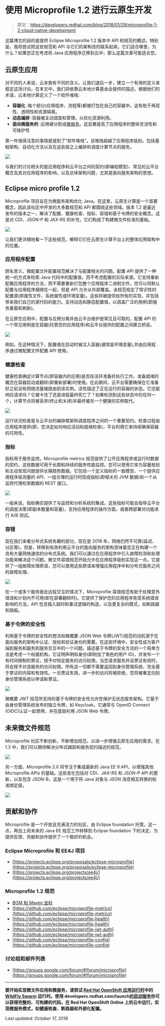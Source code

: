 # 使用 Microprofile 1.2 进行云原生开发

> 原文：<https://developers.redhat.com/blog/2018/01/29/microprofile-1-2-cloud-native-development>

这篇博文的目的是提供 Eclipse Microprofile 1.2 版本中 API 和规范的概述。特别是，我将尝试把这些规范和 API 与它们的架构目的联系起来。它们适合哪里，为什么？如果您正在考虑将 Java 应用程序迁移到云中，那么这篇文章可能适合您。

## 云原生应用

对不同的人来说，云本族有不同的含义。让我们退后一步，建立一个有用的定义来框定这场讨论。在本文中，我们将依靠云本地计算基金会提供的描述。根据他们的术语，云本地计算定义了一个软件堆栈:

*   **容器化** :每个部分(应用程序、流程等)都被打包在自己的容器中。这有助于再现性、透明性和资源隔离。
*   **动态编排** :容器被主动调度和管理，以优化资源利用。
*   **面向微服务的** :应用被分割成[微服务](https://developers.redhat.com/topics/microservices/)。这显著提高了应用程序的整体灵活性和可维护性

第一件值得注意的事情是提到了“软件堆栈”。该堆栈超越了应用程序级别，包括基础架构、自动化方法以及在这些层之上编排和调度计算节点的服务。

![](img/fd50b59e78e21206976546fcf0fee900.png)

与我们的讨论相关的是应用程序和云平台之间的契约(即编程模型)、常见的云平台概念及其对应用程序的影响，以及总体架构问题，尤其是面向服务架构的思想。

## Eclipse micro profile 1.2

Microprofile 项目旨在为微服务架构优化 Java。在这里，云原生计算是一个首要概念，因此该社区中开发的大多数规范和 API 都围绕这些领域。版本 1.2 是最近发布的版本之一，解决了配置、健康检查、指标、容错和基于令牌的安全概念。这是对 CDI、JSON-P 和 JAX-RS 的补充，它们构成了构建微文件标准的基础。

![](img/63ee036b84817cda455d1aa4f77ac92f.png)

让我们更详细地看一下这些规范，解释它们在云原生计算平台上的整体应用架构中的位置。

### **应用程序配置**

顾名思义，微配置文件配置规范解决了与配置相关的问题。配置 API 提供了一种统一的方式来检索 Java 代码中的配置值，而不考虑配置的实际来源。它支持重新配置应用程序的方法，而不需要重新打包整个应用程序二进制文件。您可以将默认配置与应用程序捆绑在一起，但是 API 允许从外部覆盖。该规范规定了常识性的配置源(即属性文件、系统属性或环境变量)。这些将被提供给所有的实现，并包括带来我们自己的源代码的能力。支持动态和静态配置值，以涵盖广泛的用例(即服务重载和刷新)。

在云原生应用中，配置与应用分离并由云平台维护是常见且可取的。配置 API 的一个常见用例是在容器(托管您的应用程序)和云平台提供的配置之间建立桥梁。

![](img/11cd0359fbba4953c95dedeb1fbea71f.png)

例如，在这种情况下，配置值在启动时被注入容器(通常是环境变量),并由应用程序通过微配置文件配置 API 使用。

### **健康检查**

健康检查确定计算节点(即容器内的应用)是否存活并准备好执行工作。准备就绪的概念在容器启动或翻转(即重新部署)时使用。在此期间，云平台需要确保在它准备好之前没有网络流量被路由到该实例。活性描述了正在运行的容器的状态。它还能响应请求吗？它被卡住了还是进程最终死亡了？如果检测到这些状态中的任何一个，计算节点将被丢弃(终止和关闭)并最终被另一个健康的实例取代。

![](img/11157ae89001b80dfe3030d4b2e40757.png)

运行状况检查是与云平台的编排框架和调度程序之间的一个重要契约。检查过程由应用程序提供(即，您决定如何响应活动和就绪检查)，平台利用它来持续确保容器的可用性。

### **指标**

指标用于服务监控。Microprofile metrics 规范提供了公开应用程序或运行时数据的契约，这些数据可用于长期和持续的服务性能监控。您可以使用它来为容量规划和主动发现问题提供长期趋势数据。它包括一个定义指标的一致模型、一个提供应用程序级测量的 API、一组合理的运行时现成指标(即相关的 JVM 数据)和一个从监控代理检索数据的 REST 接口。

![](img/6d530b9d9a0b232fd46a8d1fdb7b79a6.png)

一般来说，指标确实提供了与监控和分析系统的集成。这些指标可能会指导云平台的调度决策(即副本数量和容量)，支持应用程序的操作方面，或者跨部署对功能进行 A/B 测试。

### **容错**

现在我们来看分布式系统有趣的部分。现在是 2018 年，网络仍然不可靠(延迟、分区等)。但是，转移到有效利用云平台的面向服务的架构意味着您正在构建一个具有大量网络通信的分布式系统。我们可以通过在应用程序中引入故障检测和处理功能来解决这个问题。微文件容错规范开始允许在应用程序级别实现这一点。它提供了一组故障处理原语，您可以使用这些原语来增强应用程序中和分布式服务之间的故障处理。

![](img/0ea84debc3fe656c3ba92477dde68b7d.png)

在一个或多个服务彼此远程交互的情况下，Microprofile 容错规范有助于处理意外错误和计划内不可用(即在部署翻转时)。它提供了保护您的应用程序免受系统错误影响的方法。API 包含插入超时和重试逻辑的构造，以及更复杂的模式，如断路器和隔板。

### **基于令牌的安全性**

利用基于令牌的安全性的想法和微概要 JSON Web 令牌(JWT)规范的动机源于在面向服务的架构中认证、授权和验证身份的需要。在这些环境中，安全性成为客户端到服务和服务到服务交互中的一个问题。描述基于令牌的安全方法的一个简单方法是考虑一个权威机构，它证明声明和身份(即附加了角色的用户 ID)，并发布一个有时间限制的票证，授予对特定服务的访问权限。当您请求服务并且票证有效时，将会授予对该服务的访问权限。所有这一切都不需要返回到身份管理系统，完全基于票证的内容和有效性。一旦票证失效，进一步的访问将被拒绝，您将被重定向到身份管理系统以申请新票证。

![](img/ef134d19a9bd191cbad1158685f044bf.png)

微概要 JWT 规范所支持的基于令牌的安全性允许您保护无状态服务架构。它基于由身份管理系统发布的独立令牌，如 Keycloak。它通常与 OpenID Connect (OIDC)认证一起使用，并在底层利用 JSON Web 令牌。

## 未来微文件规范

Microprofile 社区不断创新，不断增加规范，以进一步增强云原生应用的需求。在 1.3 中，我们可以期待解决分布式跟踪和服务契约描述的规范。

![](img/9635e25597f3748ead440ebecb15fb85.png)

另一方面，Microprofile 2.0 将专注于集成最新的 Java EE 8 API，以增强其他 Microprofile APIs 的基础。这些变化包括对 CDI、JAX-RS 和 JSON-P API 的更新，以及包含 JSON-B，这是一个用于将 Java 对象与 JSON 消息相互转换的标准绑定层。

![](img/0a44b9e30810132afaa16248074a2b71.png)

## 贡献和协作

Microprofile 是一个开放且充满活力的社区，由 Eclipse foundation 托管。这一点，再加上将未来的 Java EE 规范工作转移到 Eclipse foundation 下的决定，为提供反馈、贡献和协作提供了一个极好的机会。

### Eclipse Microprofile 和 EE4J 项目

*   [https://projects.eclipse.org/proposals/eclipse-microprofile](https://projects.eclipse.org/proposals/eclipse-microprofile)
*   [https://projects.eclipse.org/projects/ee4j/](https://projects.eclipse.org/projects/ee4j/)

### **Microprofile 1.2 规范**

*   [BOM 和 Maven 坐标](https://github.com/eclipse/microprofile-bom/releases/download/1.2/microprofile-spec-1.2.pdf)
*   [https://github.com/eclipse/microprofile-metrics](https://github.com/eclipse/microprofile-metrics)
*   [https://github.com/eclipse/microprofile-health](https://github.com/eclipse/microprofile-health)
*   [https://github.com/eclipse/microprofile-jwt-auth](https://github.com/eclipse/microprofile-jwt-auth)
*   [https://github.com/eclipse/microprofile-config](https://github.com/eclipse/microprofile-config)

### **讨论组和邮件列表**

*   [https://groups.google.com/forum/#!forum/microprofile](https://groups.google.com/forum/#!forum/microprofile)

* * *

**要开始实现微文件应用和微服务，请尝试 [Red Hat OpenShift 应用运行时](https://developers.redhat.com/products/rhoar/overview/)中的 [WildFly Swarm](http://wildfly-swarm.io/) 运行时。使用 developers.redhat.com/launch[的启动服务](http://developers.redhat.com/launch)你可以获得完整的、可构建的代码，在 Red Hat OpenShift Online 上的云中运行，实现微服务模式，如健康检查、断路器和外部化配置。**

*Last updated: October 17, 2018*